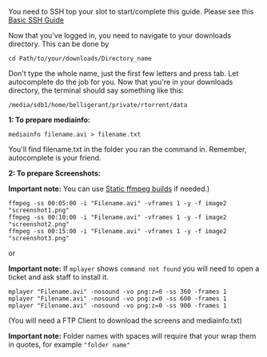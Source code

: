 
You need to SSH top your slot to start/complete this guide. Please see this [Basic SSH Guide](https://www.feralhosting.com/faq/view?question=12)

Now that you've logged in, you need to navigate to your downloads directory. This can be done by 

~~~
cd Path/to/your/downloads/Directory_name
~~~

Don't type the whole name, just the first few letters and press tab. Let autocomplete do the job for you. Now that you're in your downloads directory, the terminal should say something like this: 

~~~
/media/sdb1/home/belligerant/private/rtorrent/data
~~~

**1: To prepare mediainfo:** 
 
~~~
mediainfo filename.avi > filename.txt
~~~

You'll find filename.txt in the folder you ran the command in. Remember, autocomplete is your friend. 

**2: To prepare Screenshots:** 

**Important note:**  You can use [Static ffmpeg builds](https://www.feralhosting.com/faq/view?question=268) if needed.)

~~~
ffmpeg -ss 00:05:00 -i "Filename.avi" -vframes 1 -y -f image2 "screenshot1.png"
ffmpeg -ss 00:10:00 -i "Filename.avi" -vframes 1 -y -f image2 "screenshot2.png"
ffmpeg -ss 00:15:00 -i "Filename.avi" -vframes 1 -y -f image2 "screenshot3.png"
~~~

or

**Important note:** If `mplayer` shows `command not found` you will need to open a ticket and ask staff to install it.

~~~
mplayer "Filename.avi" -nosound -vo png:z=0 -ss 360 -frames 1
mplayer "Filename.avi" -nosound -vo png:z=0 -ss 600 -frames 1
mplayer "Filename.avi" -nosound -vo png:z=0 -ss 900 -frames 1
~~~

(You will need a FTP Client to download the screens and mediainfo.txt)

**Important note:** Folder names with spaces will require that your wrap them in quotes, for example `"folder name"`



